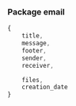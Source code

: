 ### Package email

```js       
{
    title,
    message,
    footer,
    sender,
    receiver, 

    files,
    creation_date
} 
```